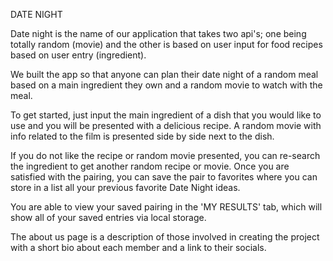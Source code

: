 DATE NIGHT

Date night is the name of our application that takes two api's; one being totally random (movie) and the other is based on user input for food recipes based on user entry (ingredient).

We built the app so that anyone can plan their date night of a random meal based on a main ingredient they own and a random movie to watch with the meal.

To get started, just input the main ingredient of a dish that you would like to use and you will be presented with a delicious recipe. A random movie with info related to the film is presented side by side next to the dish.

If you do not like the recipe or random movie presented, you can re-search the ingredient to get another random recipe or movie. Once you are satisfied with the pairing, you can save the pair to favorites where you can store in a list all your previous favorite Date Night ideas.

You are able to view your saved pairing in the 'MY RESULTS' tab, which will show all of your saved entries via local storage.

The about us page is a description of those involved in creating the project with a short bio about each member and a link to their socials.
